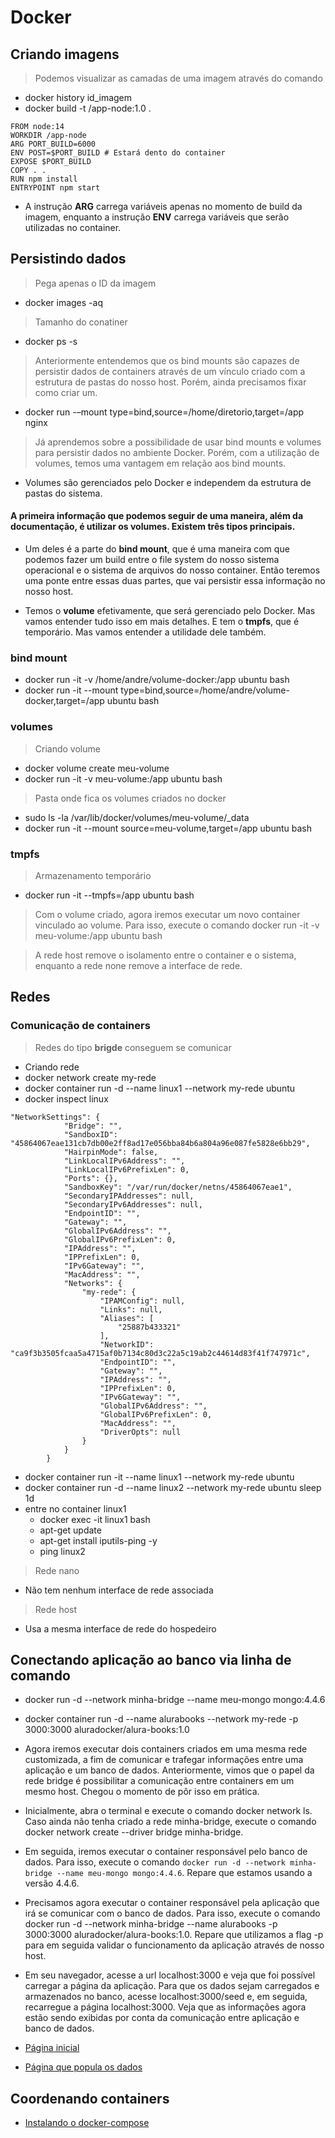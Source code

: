 # Docker

## Criando imagens
> Podemos visualizar as camadas de uma imagem através do comando
- docker history id_imagem
- docker build -t <seu-nome-de-usuario-do-docker-hub>/app-node:1.0 .
```
FROM node:14
WORKDIR /app-node
ARG PORT_BUILD=6000
ENV POST=$PORT_BUILD # Estará dento do container
EXPOSE $PORT_BUILD
COPY . .
RUN npm install
ENTRYPOINT npm start
```

- A instrução **ARG** carrega variáveis apenas no momento de build da imagem, enquanto a instrução **ENV** carrega variáveis que serão utilizadas no container.

## Persistindo dados
> Pega apenas o ID da imagem
- docker images -aq

> Tamanho do conatiner
- docker ps -s

> Anteriormente entendemos que os bind mounts são capazes de persistir dados de containers através de um vínculo criado com a estrutura de pastas do nosso host. Porém, ainda precisamos fixar como criar um.
- docker run -–mount type=bind,source=/home/diretorio,target=/app nginx

> Já aprendemos sobre a possibilidade de usar bind mounts e volumes para persistir dados no ambiente Docker. Porém, com a utilização de volumes, temos uma vantagem em relação aos bind mounts.
- Volumes são gerenciados pelo Docker e independem da estrutura de pastas do sistema.

#### A primeira informação que podemos seguir de uma maneira, além da documentação, é utilizar os volumes. Existem três tipos principais.

- Um deles é a parte do **bind mount**, que é uma maneira com que podemos fazer um build entre o file system do nosso sistema operacional e o sistema de arquivos do nosso container. Então teremos uma ponte entre essas duas partes, que vai persistir essa informação no nosso host.

- Temos o **volume** efetivamente, que será gerenciado pelo Docker. Mas vamos entender tudo isso em mais detalhes. E tem o **tmpfs**, que é temporário. Mas vamos entender a utilidade dele também.

### bind mount
- docker run -it -v /home/andre/volume-docker:/app ubuntu bash
- docker run -it --mount type=bind,source=/home/andre/volume-docker,target=/app ubuntu bash

### volumes
> Criando volume
- docker volume create meu-volume
- docker run -it -v meu-volume:/app ubuntu bash
> Pasta onde fica os volumes criados no docker 
- sudo ls -la /var/lib/docker/volumes/meu-volume/_data
- docker run -it --mount source=meu-volume,target=/app ubuntu bash

### tmpfs
> Armazenamento temporário
- docker run -it --tmpfs=/app ubuntu bash


> Com o volume criado, agora iremos executar um novo container vinculado ao volume. Para isso, execute o comando docker run -it -v meu-volume:/app ubuntu bash

> A rede host remove o isolamento entre o container e o sistema, enquanto a rede none remove a interface de rede.

## Redes
### Comunicação de containers
> Redes do tipo **brigde** conseguem se comunicar

- Criando rede
- docker network create my-rede
- docker container run -d --name linux1 --network my-rede ubuntu
- docker inspect linux
```
"NetworkSettings": {
            "Bridge": "",
            "SandboxID": "45864067eae131cb7db00e2ff8ad17e056bba84b6a804a96e087fe5828e6bb29",
            "HairpinMode": false,
            "LinkLocalIPv6Address": "",
            "LinkLocalIPv6PrefixLen": 0,
            "Ports": {},
            "SandboxKey": "/var/run/docker/netns/45864067eae1",
            "SecondaryIPAddresses": null,
            "SecondaryIPv6Addresses": null,
            "EndpointID": "",
            "Gateway": "",
            "GlobalIPv6Address": "",
            "GlobalIPv6PrefixLen": 0,
            "IPAddress": "",
            "IPPrefixLen": 0,
            "IPv6Gateway": "",
            "MacAddress": "",
            "Networks": {
                "my-rede": {
                    "IPAMConfig": null,
                    "Links": null,
                    "Aliases": [
                        "25887b433321"
                    ],
                    "NetworkID": "ca9f3b3505fcaa5a4715af0b7134c80d3c22a5c19ab2c44614d83f41f747971c",
                    "EndpointID": "",
                    "Gateway": "",
                    "IPAddress": "",
                    "IPPrefixLen": 0,
                    "IPv6Gateway": "",
                    "GlobalIPv6Address": "",
                    "GlobalIPv6PrefixLen": 0,
                    "MacAddress": "",
                    "DriverOpts": null
                }
            }
        }

```

- docker container run -it --name linux1 --network my-rede ubuntu
- docker container run -d --name linux2 --network my-rede ubuntu sleep 1d
- entre no container linux1
    - docker exec -it linux1 bash
    - apt-get update
    - apt-get install iputils-ping -y
    - ping linux2
> Rede nano
- Não tem nenhum interface de rede associada
> Rede host
- Usa a mesma interface de rede do hospedeiro

## Conectando aplicação ao banco via linha de comando
- docker run -d --network minha-bridge --name meu-mongo mongo:4.4.6
- docker container run -d --name alurabooks --network my-rede -p 3000:3000 aluradocker/alura-books:1.0

- Agora iremos executar dois containers criados em uma mesma rede customizada, a fim de comunicar e trafegar informações entre uma aplicação e um banco de dados. Anteriormente, vimos que o papel da rede bridge é possibilitar a comunicação entre containers em um mesmo host. Chegou o momento de pôr isso em prática.

- Inicialmente, abra o terminal e execute o comando docker network ls. Caso ainda não tenha criado a rede minha-bridge, execute o comando docker network create --driver bridge minha-bridge.

- Em seguida, iremos executar o container responsável pelo banco de dados. Para isso, execute o comando `docker run -d --network minha-bridge --name meu-mongo mongo:4.4.6`. Repare que estamos usando a versão 4.4.6.

- Precisamos agora executar o container responsável pela aplicação que irá se comunicar com o banco de dados. Para isso, execute o comando docker run -d --network minha-bridge --name alurabooks -p 3000:3000 aluradocker/alura-books:1.0. Repare que utilizamos a flag -p para em seguida validar o funcionamento da aplicação através de nosso host.

- Em seu navegador, acesse a url localhost:3000 e veja que foi possível carregar a página da aplicação. Para que os dados sejam carregados e armazenados no banco, acesse localhost:3000/seed e, em seguida, recarregue a página localhost:3000. Veja que as informações agora estão sendo exibidas por conta da comunicação entre aplicação e banco de dados.

- [Página inicial](http://localhost:3000)
- [Página que popula os dados](http://localhost:3000/seed)

## Coordenando containers
- [Instalando o docker-compose](https://docs.docker.com/compose/install/linux/)
